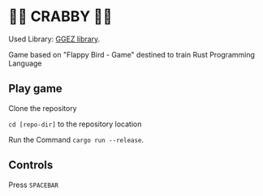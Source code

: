 # 🦀🦀 CRABBY 🦀🦀

Used Library: [GGEZ library](https://ggez.rs/).

Game based on "Flappy Bird - Game" destined to train Rust Programming Language


## Play game

Clone the repository

`cd [repo-dir]` to the repository location

Run the Command `cargo run --release`.

## Controls

Press `SPACEBAR`

